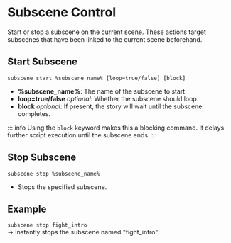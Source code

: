 # Subscene Control

Start or stop a subscene on the current scene. These actions target subscenes that have been linked to the current scene beforehand.

## Start Subscene

`subscene start %subscene_name% [loop=true/false] [block]`

- **%subscene_name%**: The name of the subscene to start.
- **loop=true/false** *optional*: Whether the subscene should loop.
- **block** *optional*: If present, the story will wait until the subscene completes.

::: info
Using the `block` keyword makes this a blocking command. It delays further script execution until the subscene ends.
:::


## Stop Subscene

`subscene stop %subscene_name%`

- Stops the specified subscene.

## Example

`subscene stop fight_intro`  
→ Instantly stops the subscene named "fight_intro".
